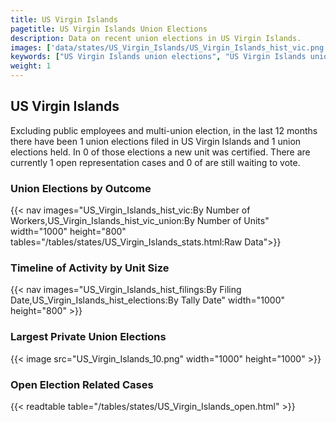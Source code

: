 ```yaml
---
title: US Virgin Islands
pagetitle: US Virgin Islands Union Elections
description: Data on recent union elections in US Virgin Islands.
images: ['data/states/US_Virgin_Islands/US_Virgin_Islands_hist_vic.png', 'data/states/US_Virgin_Islands/US_Virgin_Islands_hist_size.png', 'data/states/US_Virgin_Islands/US_Virgin_Islands_10.png']
keywords: ["US Virgin Islands union elections", "US Virgin Islands unions","Union elections"]
weight: 1
---
```

##  US Virgin Islands

Excluding public employees and multi-union election, in the last 12 months there have been 1 union elections filed in US Virgin Islands and 1 union elections held. In 0 of those elections a new unit was certified. There are currently 1 open representation cases and 0 of are still waiting to vote.

### Union Elections by Outcome
{{< nav images="US_Virgin_Islands_hist_vic:By Number of Workers,US_Virgin_Islands_hist_vic_union:By Number of Units" width="1000" height="800" tables="/tables/states/US_Virgin_Islands_stats.html:Raw Data">}}

### Timeline of Activity by Unit Size
{{< nav images="US_Virgin_Islands_hist_filings:By Filing Date,US_Virgin_Islands_hist_elections:By Tally Date" width="1000" height="800" >}}

### Largest Private Union Elections
{{< image src="US_Virgin_Islands_10.png" width="1000" height="1000"  >}}

### Open Election Related Cases
{{< readtable table="/tables/states/US_Virgin_Islands_open.html" >}}


